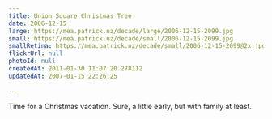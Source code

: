 ```yaml
---
title: Union Square Christmas Tree
date: 2006-12-15
large: https://mea.patrick.nz/decade/large/2006-12-15-2099.jpg
small: https://mea.patrick.nz/decade/small/2006-12-15-2099.jpg
smallRetina: https://mea.patrick.nz/decade/small/2006-12-15-2099@2x.jpg
flickrUrl: null
photoId: null
createdAt: 2011-01-30 11:07:20.278112
updatedAt: 2007-01-15 22:26:25

---
```

Time for a Christmas vacation. Sure, a little early, but with family at least.
